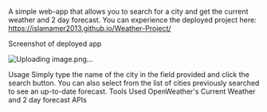 A simple web-app that allows you to search for a city and get the current weather and 2 day forecast. You can experience the deployed project here: https://islamamer2013.github.io/Weather-Project/

Screenshot of deployed app

![Uploading image.png…]()


Usage
Simply type the name of the city in the field provided and click the search button.
You can also select from the list of cities previously searched to see an up-to-date forecast.
Tools Used
OpenWeather's Current Weather and 2 day forecast APIs
